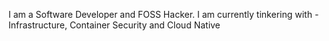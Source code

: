 I am a Software Developer and FOSS Hacker. I am currently tinkering with - Infrastructure, Container Security and Cloud Native